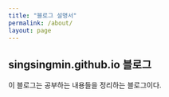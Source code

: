 ```yaml
---
title: "블로그 설명서"
permalink: /about/
layout: page
---
```


## singsingmin.github.io 블로그

이 블로그는 공부하는 내용들을 정리하는 블로그이다.